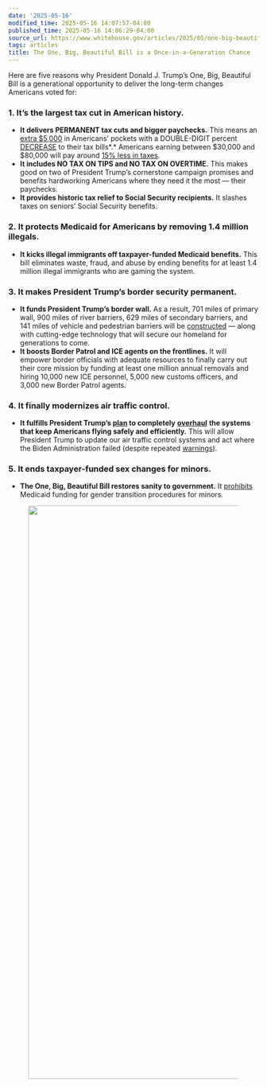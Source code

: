 ```yaml
---
date: '2025-05-16'
modified_time: 2025-05-16 14:07:57-04:00
published_time: 2025-05-16 14:06:29-04:00
source_url: https://www.whitehouse.gov/articles/2025/05/one-big-beautiful-bill-is-a-once-in-a-generation-chance/
tags: articles
title: The One, Big, Beautiful Bill is a Once-in-a-Generation Chance
---
```

 
Here are five reasons why President Donald J. Trump’s One, Big,
Beautiful Bill is a generational opportunity to deliver the long-term
changes Americans voted for:

### **1. It’s the largest tax cut in American history.**

-   **It delivers PERMANENT tax cuts and bigger paychecks.** This means
    an [extra
    $5,000](https://www.whitehouse.gov/wp-content/uploads/2025/03/Economic-Impact-of-Extending-TCJA-Provisions.pdf)
    in Americans’ pockets with a DOUBLE-DIGIT percent
    [DECREASE](https://www.whitehouse.gov/wp-content/uploads/2025/05/x-23-25.pdf)
    to their tax bills*.* Americans earning between $30,000 and $80,000
    will pay around [15% less in
    taxes](https://www.politico.com/live-updates/2025/05/13/congress/average-taxpayers-tax-bills-set-to-fall-under-house-tax-package-forecasters-say-00347318).
-   **It includes NO TAX ON TIPS and NO TAX ON OVERTIME.** This makes
    good on two of President Trump’s cornerstone campaign promises and
    benefits hardworking Americans where they need it the most — their
    paychecks.
-   **It provides historic tax relief to Social Security recipients.**
    It slashes taxes on seniors’ Social Security benefits.

### **2. It protects Medicaid for Americans by removing 1.4 million illegals.**

-   **It kicks illegal immigrants off taxpayer-funded Medicaid
    benefits.** This bill eliminates waste, fraud, and abuse by ending
    benefits for at least 1.4 million illegal immigrants who are gaming
    the system.

### **3. It makes President Trump’s border security permanent.**

-   **It funds President Trump’s border wall.** As a result, 701 miles
    of primary wall, 900 miles of river barriers, 629 miles of secondary
    barriers, and 141 miles of vehicle and pedestrian barriers will be
    [constructed](https://homeland.house.gov/2025/04/29/homeland-republicans-advance-funding-recommendations-to-continue-president-trumps-border-security-victory-bolster-frontline-personnel-for-years-to-come/)
    — along with cutting-edge technology that will secure our homeland
    for generations to come.
-   **It boosts Border Patrol and ICE agents on the frontlines.** It
    will empower border officials with adequate resources to finally
    carry out their core mission by funding at least one million annual
    removals and hiring 10,000 new ICE personnel, 5,000 new customs
    officers, and 3,000 new Border Patrol agents.

### **4. It finally modernizes air traffic control.**

-   **It fulfills President
    Trump’s **[**plan**](https://www.transportation.gov/briefing-room/us-transportation-secretary-sean-p-duffy-unveils-plan-build-brand-new-state-art-air)** to
    completely**
    [**overhaul**](https://transportation.house.gov/news/documentsingle.aspx?DocumentID=408584)
    **the systems that keep Americans flying safely and efficiently.**
    This will allow President Trump to update our air traffic control
    systems and act where the Biden Administration failed (despite
    repeated [warnings](https://www.gao.gov/products/gao-24-107001)).

### **5. It ends taxpayer-funded sex changes for minors.**

-   **The One, Big, Beautiful Bill restores sanity to government.** It
    [prohibits](https://d1dth6e84htgma.cloudfront.net/05_13_2025_FCMU_Memorandum_UPDATED_55a74a132a.pdf)
    Medicaid funding for gender transition procedures for minors.

<figure>
<img
src="https://www.whitehouse.gov/wp-content/uploads/2025/05/GrE4AeWXYAA45Xb.jpeg"
style="width:500px" decoding="async" data-fetchpriority="high"
sizes="(max-width: 1319px) 100vw, 1319px"
srcset="https://www.whitehouse.gov/wp-content/uploads/2025/05/GrE4AeWXYAA45Xb.jpeg 1319w, https://www.whitehouse.gov/wp-content/uploads/2025/05/GrE4AeWXYAA45Xb.jpeg?resize=600,524 600w, https://www.whitehouse.gov/wp-content/uploads/2025/05/GrE4AeWXYAA45Xb.jpeg?resize=768,671 768w, https://www.whitehouse.gov/wp-content/uploads/2025/05/GrE4AeWXYAA45Xb.jpeg?resize=1200,1049 1200w"
width="1319" height="1153" />
</figure>
